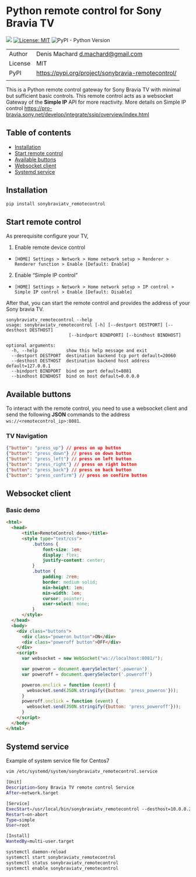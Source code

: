 
# Python remote control for Sony Bravia TV

![](https://github.com/dmachard/sonybraviatv_remotecontrol/workflows/Publish%20to%20PyPI/badge.svg)
[![License: MIT](https://img.shields.io/badge/License-MIT-yellow.svg)](https://opensource.org/licenses/MIT)
![PyPI - Python Version](https://img.shields.io/pypi/pyversions/sonybraviatv-remotecontrol)

| | |
| ------------- | ------------- |
| Author |  Denis Machard <d.machard@gmail.com> |
| License |  MIT | 
| PyPI |  https://pypi.org/project/sonybravia-remotecontrol/ |
| | |

This is a Python remote control gateway for Sony Bravia TV with minimal but sufficient basic controls.
This remote control acts as a websocket Gateway of the **Simple IP** API for more reactivity.
More details on Simple IP control https://pro-bravia.sony.net/develop/integrate/ssip/overview/index.html

## Table of contents
* [Installation](#installation)
* [Start remote control](#start-remote-control)
* [Available buttons](#available-buttons)
* [Websocket client](#websocket-client)
* [Systemd service](#systemd-service)

## Installation

```python
pip install sonybraviatv_remotecontrol
```

## Start remote control

As prerequisite configure your TV, 

1. Enable remote device control
 - `[HOME] Settings > Network > Home network setup > Renderer > Renderer function > Enable [Default: Enable]`

2. Enable “Simple IP control”
 - `[HOME] Settings > Network > Home network setup > IP control > Simple IP control > Enable [Default: Disable]`
 
After that, you can start the remote control and provides the address of your Sony bravia TV.

```
sonybraviatv_remotecontrol --help
usage: sonybraviatv_remotecontrol [-h] [--destport DESTPORT] [--desthost DESTHOST]
                        [--bindport BINDPORT] [--bindhost BINDHOST]

optional arguments:
  -h, --help           show this help message and exit
  --destport DESTPORT  destination backend tcp port default=20060
  --desthost DESTHOST  destination backend host address default=127.0.0.1
  --bindport BINDPORT  bind on port default=8081
  --bindhost BINDHOST  bind on host default=0.0.0.0
```

## Available buttons

To interact with the remote control, you need to use a websocket client and 
send the following **JSON** commands to the address `ws://<remotecontrol_ip>:8081`.

### TV Navigation

```json
{"button": "press_up"} // press on up button
{"button": "press_down"} // press on down button
{"button": "press_left"} // press on left button
{"button": "press_right"} // press on right button
{"button": "press_back"} // press on back button
{"button": "press_confirm"} // press on confirm button
```

## Websocket client

### Basic demo

```html
<html>
  <head>
      <title>RemoteControl demo</title>
      <style type="text/css">
          .buttons {
              font-size: 1em;
              display: flex;
              justify-content: center;
          }
          .button {
              padding: 2rem;
              border: medium solid;
              min-height: 1em;
              min-width: 1em;
              cursor: pointer;
              user-select: none;
          }
      </style>
  </head>
  <body>
    <div class="buttons">
      <div class="poweron button">ON</div>
      <div class="poweroff button">OFF</div>
    </div>
    <script>
      var websocket = new WebSocket("ws://localhost:8081/");

      var poweron = document.querySelector('.poweron')
      var poweroff = document.querySelector('.poweroff')

      poweron.onclick = function (event) {
        websocket.send(JSON.stringify({button: 'press_poweron'}));
      }
      poweroff.onclick = function (event) {
        websocket.send(JSON.stringify({button: 'press_poweroff'}));
      }
    </script>
  </body>
</html>
````

## Systemd service

Example of system service file for Centos7

```bash
vim /etc/systemd/system/sonybraviatv_remotecontrol.service

[Unit]
Description=Sony Bravia TV remote control Service
After=network.target

[Service]
ExecStart=/usr/local/bin/sonybraviatv_remotecontrol --desthost=10.0.0.200
Restart=on-abort
Type=simple
User=root

[Install]
WantedBy=multi-user.target
```

```bash
systemctl daemon-reload
systemctl start sonybraviatv_remotecontrol
systemctl status sonybraviatv_remotecontrol
systemctl enable sonybraviatv_remotecontrol
```
